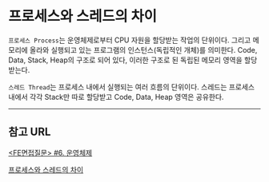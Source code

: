 # 프로세스와 스레드의 차이

`프로세스 Process`는 운영체제로부터 CPU 자원을 할당받는 작업의 단위이다. 그리고 메모리에 올라와 실행되고 있는 프로그램의 인스턴스(독립적인 개체)를 의미한다. Code, Data, Stack, Heap의 구조로 되어 있다, 이러한 구조로 된 독립된 메모리 영역을 할당받는다.

`스레드 Thread`는 프로세스 내에서 실행되는 여러 흐름의 단위이다. 스레드는 프로세스 내에서 각각 Stack만 따로 할당받고 Code, Data, Heap 영역은 공유한다.

---

## 참고 URL

[<FE면접질문> #6. 운영체제](https://devowen.com/289)

[프로세스와 스레드의 차이](https://brunch.co.kr/@kd4/3)